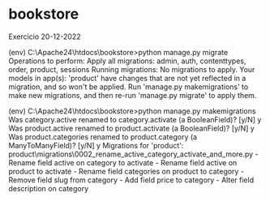 # bookstore

Exercicio 20-12-2022

(env) C:\Apache24\htdocs\bookstore>python manage.py migrate
Operations to perform:
  Apply all migrations: admin, auth, contenttypes, order, product, sessions
Running migrations:
  No migrations to apply.
  Your models in app(s): 'product' have changes that are not yet reflected in a migration, and so won't be applied.
  Run 'manage.py makemigrations' to make new migrations, and then re-run 'manage.py migrate' to apply them.

(env) C:\Apache24\htdocs\bookstore>python manage.py makemigrations
Was category.active renamed to category.activate (a BooleanField)? [y/N] y
Was product.active renamed to product.activate (a BooleanField)? [y/N] y
Was product.categories renamed to product.category (a ManyToManyField)? [y/N] y
Migrations for 'product':
  product\migrations\0002_rename_active_category_activate_and_more.py
    - Rename field active on category to activate
    - Rename field active on product to activate
    - Rename field categories on product to category
    - Remove field slug from category
    - Add field price to category
    - Alter field description on category
